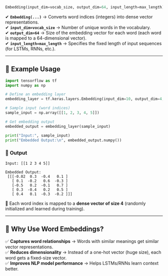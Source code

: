  ```python
Embedding(input_dim=vocab_size, output_dim=64, input_length=max_length)
```
✔ **`Embedding(...)`** → Converts word indices (integers) into dense vector representations.  
✔ **`input_dim=vocab_size`** → Number of unique words in the vocabulary.  
✔ **`output_dim=64`** → Size of the embedding vector for each word (each word is mapped to a 64-dimensional vector).  
✔ **`input_length=max_length`** → Specifies the fixed length of input sequences (for LSTMs, RNNs, etc.).  

---

## 🔹 **Example Usage**
```python
import tensorflow as tf
import numpy as np

# Define an embedding layer
embedding_layer = tf.keras.layers.Embedding(input_dim=10, output_dim=4, input_length=5)

# Sample input (word indices)
sample_input = np.array([[1, 2, 3, 4, 5]])

# Get embedding output
embedded_output = embedding_layer(sample_input)

print("Input:", sample_input)
print("Embedded Output:\n", embedded_output.numpy())
```

### 🔹 **Output**
```
Input: [[1 2 3 4 5]]

Embedded Output:
 [[[-0.02  0.3  -0.4   0.1 ]
   [ 0.1  -0.2   0.6  -0.3 ]
   [-0.5   0.2  -0.1   0.7 ]
   [ 0.3  -0.4   0.2   0.5 ]
   [ 0.4   0.1  -0.3  -0.2 ]]]
```
🔹 Each word index is mapped to a **dense vector of size 4** (randomly initialized and learned during training).

---

## 🎯 **Why Use Word Embeddings?**
✅ **Captures word relationships** → Words with similar meanings get similar vector representations.  
✅ **Reduces dimensionality** → Instead of a one-hot vector (huge size), each word gets a fixed-size vector.  
✅ **Improves NLP model performance** → Helps LSTMs/RNNs learn context better.  
